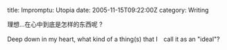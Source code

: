 title: Impromptu: Utopia
date: 2005-11-15T09:22:00Z
category: Writing

理想…在心中到底是怎样的东西呢 ?

Deep down in my heart, what kind of a thing(s) that I　call it as an "ideal"?
